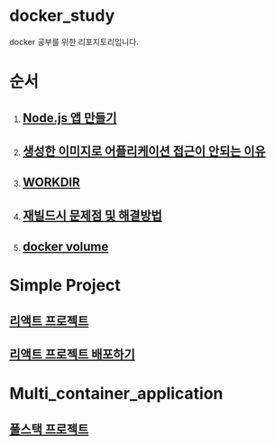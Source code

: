 # docker_study
docker 공부를 위한 리포지토리입니다.

# 순서
1. ## [Node.js 앱 만들기](https://github.com/songyw0517/docker_practice/blob/main/doc/create_nodejs_server.md)
2. ## [생성한 이미지로 어플리케이션 접근이 안되는 이유](https://github.com/songyw0517/docker_study/blob/main/doc/why_cant_access_server.md)
3. ## [WORKDIR](https://github.com/songyw0517/docker_study/blob/main/doc/work_directory.md)
4. ## [재빌드시 문제점 및 해결방법](https://github.com/songyw0517/docker_study/blob/main/doc/rebuild_problem.md)
5. ## [docker volume](https://github.com/songyw0517/docker_study/blob/main/doc/docker_volume.md)

# Simple Project
## [리액트 프로젝트](https://github.com/songyw0517/docker_study/blob/main/doc/docker-react.md)
## [리액트 프로젝트 배포하기](https://github.com/songyw0517/docker_study/blob/main/doc/docker-react-production.md)

# Multi_container_application
## [풀스택 프로젝트](https://github.com/songyw0517/docker_study/blob/main/doc/multi_container_application.md)
